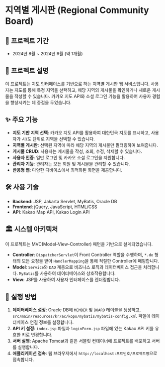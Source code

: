 # 지역별 게시판 (Regional Community Board)

## 📅 프로젝트 기간
- 2024년 8월 ~ 2024년 9월 (약 1개월)

## 📝 프로젝트 설명
이 프로젝트는 지도 인터페이스를 기반으로 하는 지역별 게시판 웹 서비스입니다. 사용자는 지도를 통해 특정 지역을 선택하고, 해당 지역의 게시물을 확인하거나 새로운 게시물을 작성할 수 있습니다. 카카오 지도 API와 소셜 로그인 기능을 활용하여 사용자 경험을 향상시키는 데 중점을 두었습니다.

## ✨ 주요 기능
- **지도 기반 지역 선택**: 카카오 지도 API를 활용하여 대한민국 지도를 표시하고, 사용자가 시/도 단위로 지역을 선택할 수 있습니다.
- **지역별 게시판**: 선택된 지역에 따라 해당 지역의 게시물만 필터링하여 보여줍니다.
- **게시물 CRUD**: 사용자는 게시물을 작성, 조회, 수정, 삭제할 수 있습니다.
- **사용자 인증**: 일반 로그인 및 카카오 소셜 로그인을 지원합니다.
- **관리자 기능**: 관리자는 모든 회원 및 게시물을 관리할 수 있습니다.
- **반응형 웹**: 다양한 디바이스에서 최적화된 화면을 제공합니다.

## 🛠️ 사용 기술
- **Backend**: JSP, Jakarta Servlet, MyBatis, Oracle DB
- **Frontend**: jQuery, JavaScript, HTML/CSS
- **API**: Kakao Map API, Kakao Login API

## 🏛️ 시스템 아키텍처
이 프로젝트는 MVC(Model-View-Controller) 패턴을 기반으로 설계되었습니다.
- **Controller**: `DispatcherServlet`이 Front Controller 역할을 수행하며, `*.do` 형태의 모든 요청을 받아 `HandlerMapping`을 통해 적절한 Controller에 매핑합니다.
- **Model**: `Service`와 `DAO` 계층으로 비즈니스 로직과 데이터베이스 접근을 처리합니다. `MyBatis`를 사용하여 데이터베이스와 상호작용합니다.
- **View**: JSP를 사용하여 사용자 인터페이스를 렌더링합니다.

## 🔧 실행 방법
1. **데이터베이스 설정**: Oracle DB에 `MEMBER` 및 `BOARD` 테이블을 생성하고, `src/main/resources/kr/ac/kopo/mybatis/mybatis-config.xml` 파일에 데이터베이스 연결 정보를 설정합니다.
2. **API 키 설정**: `index.jsp` 파일과 `loginForm.jsp` 파일에 있는 Kakao API 키를 유효한 키로 변경합니다.
3. **서버 실행**: Apache Tomcat과 같은 서블릿 컨테이너에 프로젝트를 배포하고 서버를 실행합니다.
4. **애플리케이션 접속**: 웹 브라우저에서 `http://localhost:포트번호/프로젝트명`으로 접속합니다.